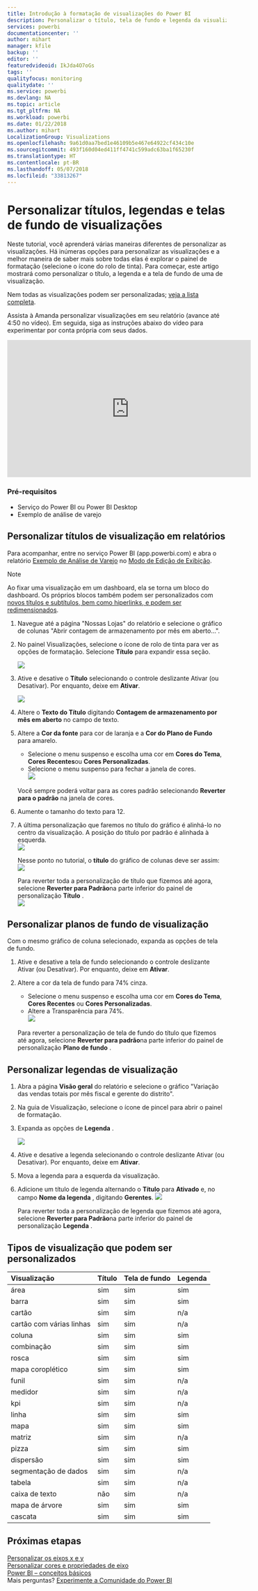 ```yaml
---
title: Introdução à formatação de visualizações do Power BI
description: Personalizar o título, tela de fundo e legenda da visualização
services: powerbi
documentationcenter: ''
author: mihart
manager: kfile
backup: ''
editor: ''
featuredvideoid: IkJda4O7oGs
tags: ''
qualityfocus: monitoring
qualitydate: ''
ms.service: powerbi
ms.devlang: NA
ms.topic: article
ms.tgt_pltfrm: NA
ms.workload: powerbi
ms.date: 01/22/2018
ms.author: mihart
LocalizationGroup: Visualizations
ms.openlocfilehash: 9a61d0aa7bed1e46109b5e467e64922cf434c10e
ms.sourcegitcommit: 493f160d04ed411ff4741c599adc63ba1f65230f
ms.translationtype: HT
ms.contentlocale: pt-BR
ms.lasthandoff: 05/07/2018
ms.locfileid: "33813267"
---
```

# <a name="customize-visualization-titles-legends-and-backgrounds"></a>Personalizar títulos, legendas e telas de fundo de visualizações
Neste tutorial, você aprenderá várias maneiras diferentes de personalizar as visualizações.   Há inúmeras opções para personalizar as visualizações e a melhor maneira de saber mais sobre todas elas é explorar o painel de formatação (selecione o ícone do rolo de tinta).  Para começar, este artigo mostrará como personalizar o título, a legenda e a tela de fundo de uma de visualização.  

Nem todas as visualizações podem ser personalizadas; [veja a lista completa](#list).  

Assista à Amanda personalizar visualizações em seu relatório (avance até 4:50 no vídeo). Em seguida, siga as instruções abaixo do vídeo para experimentar por conta própria com seus dados.

<iframe width="560" height="315" src="https://www.youtube.com/embed/IkJda4O7oGs" frameborder="0" allowfullscreen></iframe>

### <a name="prerequisites"></a>Pré-requisitos
- Serviço do Power BI ou Power BI Desktop
- Exemplo de análise de varejo

## <a name="customize-visualization-titles-in-reports"></a>Personalizar títulos de visualização em relatórios
Para acompanhar, entre no serviço Power BI (app.powerbi.com) e abra o relatório [Exemplo de Análise de Varejo](sample-datasets.md) no [Modo de Edição de Exibição](service-interact-with-a-report-in-editing-view.md).

> [!NOTE]
> Ao fixar uma visualização em um dashboard, ela se torna um bloco do dashboard.  Os próprios blocos também podem ser personalizados com [novos títulos e subtítulos, bem como hiperlinks, e podem ser redimensionados](service-dashboard-edit-tile.md).
> 
> 

1. Navegue até a página "Nossas Lojas" do relatório e selecione o gráfico de colunas "Abrir contagem de armazenamento por mês em aberto...".
2. No painel Visualizações, selecione o ícone de rolo de tinta para ver as opções de formatação.  Selecione **Título** para expandir essa seção.  
   
   ![](media/power-bi-visualization-customize-title-background-and-legend/power-bi-formatting-menu.png)
3. Ative e desative o  **Título** selecionando o controle deslizante Ativar (ou Desativar). Por enquanto, deixe em **Ativar**.  
   
   ![](media/power-bi-visualization-customize-title-background-and-legend/onoffslider.png)
4. Altere o **Texto do Título** digitando **Contagem de armazenamento por mês em aberto** no campo de texto.  
5. Altere a **Cor da fonte** para cor de laranja e a **Cor do Plano de Fundo** para amarelo.
   
   * Selecione o menu suspenso e escolha uma cor em **Cores do Tema**, **Cores Recentes**ou **Cores Personalizadas**.
   * Selecione o menu suspenso para fechar a janela de cores.  
     ![](media/power-bi-visualization-customize-title-background-and-legend/customizecolorpicker.png)
   
   Você sempre poderá voltar para as cores padrão selecionando **Reverter para o padrão** na janela de cores.
6. Aumente o tamanho do texto para 12.
7. A última personalização que faremos no título do gráfico é alinhá-lo no centro da visualização. A posição do título por padrão é alinhada à esquerda.  
   ![](media/power-bi-visualization-customize-title-background-and-legend/customizealign.png)
   
    Nesse ponto no tutorial, o **título** do gráfico de colunas deve ser assim:  
    ![](media/power-bi-visualization-customize-title-background-and-legend/tutorialprogress1.png)
   
    Para reverter toda a personalização de título que fizemos até agora, selecione **Reverter para Padrão**na parte inferior do painel de personalização **Título** .  
    ![](media/power-bi-visualization-customize-title-background-and-legend/revertall.png)

## <a name="customize-visualization-backgrounds"></a>Personalizar planos de fundo de visualização
Com o mesmo gráfico de coluna selecionado, expanda as opções de tela de fundo.

1. Ative e desative a tela de fundo selecionando o controle deslizante Ativar (ou Desativar). Por enquanto, deixe em **Ativar**.
2. Altere a cor da tela de fundo para 74% cinza.
   
   * Selecione o menu suspenso e escolha uma cor em **Cores do Tema**, **Cores Recentes** ou **Cores Personalizadas**.
   * Altere a Transparência para 74%.   
     ![](media/power-bi-visualization-customize-title-background-and-legend/power-bi-customize-background.png)
   
   Para reverter a personalização de tela de fundo do título que fizemos até agora, selecione **Reverter para padrão**na parte inferior do painel de personalização **Plano de fundo** .

## <a name="customize-visualization-legends"></a>Personalizar legendas de visualização
1. Abra a página **Visão geral** do relatório e selecione o gráfico "Variação das vendas totais por mês fiscal e gerente do distrito".
2. Na guia de Visualização, selecione o ícone de pincel para abrir o painel de formatação.  
3. Expanda as opções de **Legenda** .
   
      ![](media/power-bi-visualization-customize-title-background-and-legend/legend.png)
4. Ative e desative a legenda selecionando o controle deslizante Ativar (ou Desativar). Por enquanto, deixe em **Ativar**.
5. Mova a legenda para a esquerda da visualização.    
6. Adicione um título de legenda alternando o **Título** para **Ativado** e, no campo **Nome da legenda** , digitando **Gerentes**.
   ![](media/power-bi-visualization-customize-title-background-and-legend/legend-move.png)
   
   Para reverter toda a personalização de legenda que fizemos até agora, selecione **Reverter para Padrão**na parte inferior do painel de personalização **Legenda** .

<a name="list"></a>

## <a name="visualization-types-that-can-be-customized"></a>Tipos de visualização que podem ser personalizados
| Visualização | Título | Tela de fundo | Legenda |
|:--- |:--- |:--- |:--- |
| área |sim |sim |sim |
| barra |sim |sim |sim |
| cartão |sim |sim |n/a |
| cartão com várias linhas |sim |sim |n/a |
| coluna |sim |sim |sim |
| combinação |sim |sim |sim |
| rosca |sim |sim |sim |
| mapa coroplético |sim |sim |sim |
| funil |sim |sim |n/a |
| medidor |sim |sim |n/a |
| kpi |sim |sim |n/a |
| linha |sim |sim |sim |
| mapa |sim |sim |sim |
| matriz |sim |sim |n/a |
| pizza |sim |sim |sim |
| dispersão |sim |sim |sim |
| segmentação de dados |sim |sim |n/a |
| tabela |sim |sim |n/a |
| caixa de texto |não |sim |n/a |
| mapa de árvore |sim |sim |sim |
| cascata |sim |sim |sim |

## <a name="next-steps"></a>Próximas etapas
[Personalizar os eixos x e y](power-bi-visualization-customize-x-axis-and-y-axis.md)  
[Personalizar cores e propriedades de eixo](service-getting-started-with-color-formatting-and-axis-properties.md)  
[Power BI – conceitos básicos](service-basic-concepts.md)  
Mais perguntas? [Experimente a Comunidade do Power BI](http://community.powerbi.com/)


